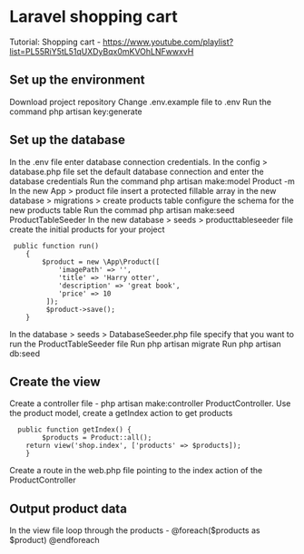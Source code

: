 Laravel shopping cart
=======================

Tutorial: Shopping cart - https://www.youtube.com/playlist?list=PL55RiY5tL51qUXDyBqx0mKVOhLNFwwxvH

Set up the environment
------------------------
Download project repository
Change .env.example file to .env
Run the command php artisan key:generate

Set up the database
---------------------
In the .env file enter database connection credentials.
In the config > database.php file set the default database connection and enter the database credentials
Run the command php artisan make:model Product -m 
In the new App > product file insert a protected fillable array
in the new database > migrations > create products table configure the schema for the new products table
Run the commad php artisan make:seed ProductTableSeeder
In the new database > seeds > producttableseeder file create the initial products for your project

```
 public function run()
    {
        $product = new \App\Product([
            'imagePath' => '',
            'title' => 'Harry otter',
            'description' => 'great book',
            'price' => 10
         ]);
         $product->save();
    }
```

In the database > seeds > DatabaseSeeder.php file specify that you want to run the ProductTableSeeder file
Run php artisan migrate
Run php artisan db:seed

Create the view
----------------
Create a controller file - php artisan make:controller ProductController. Use the product model, create a getIndex action to get products

```
  public function getIndex() {
        $products = Product::all();
    return view('shop.index', ['products' => $products]);
    }
 ```
Create a route in the web.php file pointing to the index action of the ProductController

Output product data
-----------------------
In the view file loop through the products - @foreach($products as $product) @endforeach
